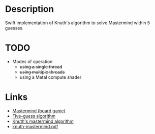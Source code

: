 # Description

Swift implementation of Knuth's algorithm to solve Mastermind within 5 guesses.

# TODO

* Modes of operation:
  * ~~using a single thread~~
  * ~~using multiple threads~~
  * using a Metal compute shader

# Links

* [Mastermind (board game)](https://en.wikipedia.org/wiki/Mastermind_(board_game))
* [Five-guess algorithm](https://en.wikipedia.org/wiki/Mastermind_(board_game)#Worst_case:_Five-guess_algorithm)
* [Knuth's mastermind algorithm](https://math.stackexchange.com/questions/1192961/knuths-mastermind-algorithm)
* [knuth-mastermind.pdf](https://www.cs.uni.edu/~wallingf/teaching/cs3530/resources/knuth-mastermind.pdf)
